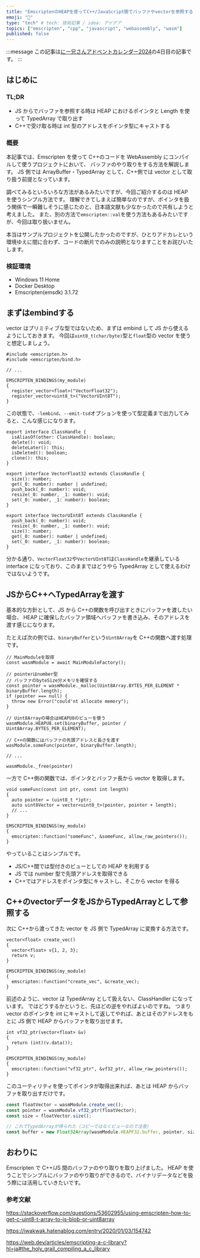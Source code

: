 ```yaml
---
title: "EmscriptenのHEAPを使ってC++/JavaScript間でバッファやvectorを参照する"
emoji: "🥧"
type: "tech" # tech: 技術記事 / idea: アイデア
topics: ["emscripten", "cpp", "javascript", "webassembly", "wasm"]
published: false
---
```


:::message
この記事は[にー兄さんアドベントカレンダー2024](https://qiita.com/advent-calendar/2024/ninisan-2024)の4日目の記事です。
:::

## はじめに

### TL;DR

- JS からでバッファを参照する時は HEAP におけるポインタと Length を使って TypedArray で取り出す
- C++で受け取る時は int 型のアドレスをポインタ型にキャストする

### 概要

本記事では、Emscripten を使って C++のコードを WebAssembly にコンパイルして使うプロジェクトにおいて、
バッファのやり取りをする方法を解説します。
JS 側では ArrayBuffer・TypedArray として、C++側では vector として取り扱う前提となっています。

調べてみるといろいろな方法があるみたいですが、今回ご紹介するのは HEAP を使うシンプル方法です。
理解できてしまえば簡単なのですが、ポインタを扱う関係で一瞬難しそうに感じたのと、日本語文献も少なかったので共有しようと考えました。
また、別の方法で`emscripten::val`を使う方法もあるみたいですが、今回は取り扱いません。

本当はサンプルプロジェクトを公開したかったのですが、ひとりアドカレという環境ゆえに間に合わず、コードの断片でのみの説明となりますことをお詫びいたします。

### 検証環境

- Windows 11 Home
- Docker Desktop
- Emscripten(emsdk) 3.1.72

## まずはembindする

vector はプリミティブな型ではないため、まずは embind して JS から使えるようにしておきます。
今回は`uint8_t(char/byte)`型と`float`型の vector を使うと想定しましょう。

```cpp:embindする
#include <emscripten.h>
#include <emscripten/bind.h>

// ...

EMSCRIPTEN_BINDINGS(my_module)
{
  register_vector<float>("VectorFloat32");
  register_vector<uint8_t>("VectorUInt8T");
}
```

この状態で、`-lembind`、`--emit-tsd`オプションを使って型定義まで出力してみると、こんな感じになります。

```ts:emscriptenから出力された型定義ファイルの一部
export interface ClassHandle {
  isAliasOf(other: ClassHandle): boolean;
  delete(): void;
  deleteLater(): this;
  isDeleted(): boolean;
  clone(): this;
}

export interface VectorFloat32 extends ClassHandle {
  size(): number;
  get(_0: number): number | undefined;
  push_back(_0: number): void;
  resize(_0: number, _1: number): void;
  set(_0: number, _1: number): boolean;
}

export interface VectorUInt8T extends ClassHandle {
  push_back(_0: number): void;
  resize(_0: number, _1: number): void;
  size(): number;
  get(_0: number): number | undefined;
  set(_0: number, _1: number): boolean;
}
```

分かる通り、`VectorFloat32`や`VectorUInt8T`は`ClassHandle`を継承している interface になっており、このままではどうやら TypedArray として使えるわけではないようです。

## JSからC++へTypedArrayを渡す

基本的な方針として、JS から C++の関数を呼び出すときにバッファを渡したい場合、
HEAP に確保したバッファ領域へバッファを書き込み、そのアドレスを渡す感じになります。

たとえば次の例では、`binaryBuffer`という`Uint8Array`を C++の関数へ渡す処理です。

```ts:TypeScriptからC++へバッファを渡す
// MainModuleを取得
const wasmModule = await MainModuleFactory();

// pointerはnumber型
// バッファのbyteSize分メモリを確保する
const pointer = wasmModule._malloc(Uint8Array.BYTES_PER_ELEMENT * binaryBuffer.length);
if (pointer === null) {
  throw new Error("could'nt allocate memory");
}

// Uint8Arrayの場合はHEAPU8のビューを使う
wasmModule.HEAPU8.set(binaryBuffer, pointer / Uint8Array.BYTES_PER_ELEMENT);

// C++の関数にはバッファの先頭アドレスと長さを渡す
wasModule.someFunc(pointer, binaryBuffer.length);

// ...

wasmModule._free(pointer)
```

一方で C++側の関数では、ポインタとバッファ長から vector を取得します。

```cpp:C++でポインタを受け取りvectorに変換して利用する
void someFunc(const int ptr, const int length)
{
  auto pointer = (uint8_t *)ptr;
  auto uint8Vector = vector<uint8_t>(pointer, pointer + length);
  // ...
}

EMSCRIPTEN_BINDINGS(my_module)
{
  emscripten::function("someFunc", &someFunc, allow_raw_pointers());
}
```

やっていることはシンプルです。

- JS/C++間では型付きのビューとしての HEAP を利用する
- JS では number 型で先頭アドレスを取得できる
- C++ではアドレスをポインタ型にキャストし、そこから vector を得る

## C++のvectorデータをJSからTypedArrayとして参照する

次に C++から渡ってきた vector を JS 側で TypedArray に変換する方法です。

```cpp:C++側のvectorを返す関数（雰囲気で書いてるのでコンパイル通るか自信がない）
vector<float> create_vec()
{
  vector<float> v{1, 2, 3};
  return v;
}

EMSCRIPTEN_BINDINGS(my_module)
{
  emscripten::function("create_vec", &create_vec);
}
```

前述のように、vector は TypedArray として扱えない、ClassHandler になっています。
ではどうするかというと、先ほどの逆をやればよいのですね。
つまり vector のポインタを int にキャストして返してやれば、あとはそのアドレスをもとに JS 側で HEAP からバッファを取り出せます。

```cpp:C++側でポインタを取得するユーティリティを実装
int vf32_ptr(vector<float> &v)
{
  return (int)(v.data());
}

EMSCRIPTEN_BINDINGS(my_module)
{
  emscripten::function("vf32_ptr", &vf32_ptr, allow_raw_pointers());
}
```

このユーティリティを使ってポインタが取得出来れば、あとは HEAP からバッファを取り出すだけです。

```ts
const floatVector = wasmModule.create_vec();
const pointer = wasmModule.vf32_ptr(floatVector);
const size = floatVector.size();

// これでTypedArrayが得られた（コピーではなくビューなので注意）
const buffer = new Float32Array(wasmModule.HEAPF32.buffer, pointer, size);
```

## おわりに

Emscripten で C++/JS 間のバッファのやり取りを取り上げました。
HEAP を使うことでシンプルにバッファのやり取りができるので、バイナリデータなどを扱う際には活用していきたいです。

### 参考文献

https://stackoverflow.com/questions/53602955/using-emscripten-how-to-get-c-uint8-t-array-to-js-blob-or-uint8array

https://iwakwak.hatenablog.com/entry/2020/01/03/154742

https://web.dev/articles/emscripting-a-c-library?hl=ja#the_holy_grail_compiling_a_c_library
